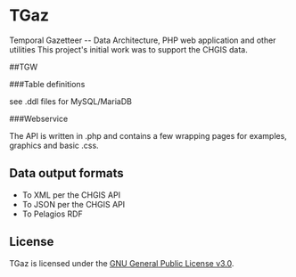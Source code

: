 # TGaz

Temporal Gazetteer -- Data Architecture, PHP web application and other utilities
This project's initial work was to support the CHGIS data.

##TGW

###Table definitions

see .ddl files for MySQL/MariaDB


###Webservice

The API is written in .php and contains a few wrapping pages for examples, graphics and basic .css.


## Data output formats

* To XML per the CHGIS API
* To JSON per the CHGIS API
* To Pelagios RDF


## License

TGaz is licensed under the [GNU General Public License v3.0](http://www.gnu.org/licenses/gpl.html).
